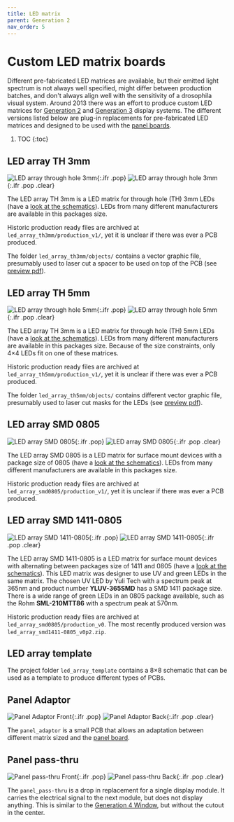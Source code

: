 ```yaml
---
title: LED matrix
parent: Generation 2
nav_order: 5
---
```


# Custom LED matrix boards

Different pre-fabricated LED matrices are available, but their emitted light spectrum is not always well specified, might differ between production batches, and don't always align well with the sensitivity of a drosophila visual system. Around 2013 there was an effort to produce custom LED matrices for [Generation 2]({{site.baseurl}}/G2/) and [Generation 3]({{site.baseurl}}/G3/) display systems. The different versions listed below are plug-in replacements for pre-fabricated LED matrices and designed to be used with the [panel boards]({{site.baseurl}}/Generation%202/Panels/docs/).

1. TOC
{:toc}

## LED array TH 3mm

![LED array through hole 3mm](assets/led_array_th3mm_front.png){:.ifr .pop}
![LED array through hole 3mm](assets/led_array_th3mm_back.png){:.ifr .pop .clear}

The LED array TH 3mm is a LED matrix for through hole (TH) 3mm LEDs (have a [look at the schematics](assets/led_array_th3mm_schematic.pdf)). LEDs from many different manufacturers are available in this packages size.

Historic production ready files are archived at `led_array_th3mm/production_v1/`, yet it is unclear if there was ever a PCB produced.

The folder `led_array_th3mm/objects/` contains a vector graphic file, presumably used to laser cut a spacer to be used on top of the PCB (see [preview pdf](assets/led_array_th3mm_spacer.pdf)).

## LED array TH 5mm

![LED array through hole 5mm](assets/led_array_th5mm_front.png){:.ifr .pop}
![LED array through hole 5mm](assets/led_array_th5mm_back.png){:.ifr .pop .clear}

The LED array TH 3mm is a LED matrix for through hole (TH) 5mm LEDs (have a [look at the schematics](assets/led_array_th5mm_schematic.pdf)). LEDs from many different manufacturers are available in this packages size. Because of the size constraints, only 4×4 LEDs fit on one of these matrices.

Historic production ready files are archived at `led_array_th5mm/production_v1/`, yet it is unclear if there was ever a PCB produced.

The folder `led_array_th5mm/objects/` contains different vector graphic file, presumably used to laser cut masks for the LEDs (see [preview pdf](assets/mask_inner_5mm.pdf)).

## LED array SMD 0805

![LED array SMD 0805](assets/led_array_smd0805_front.png){:.ifr .pop}
![LED array SMD 0805](assets/led_array_smd0805_back.png){:.ifr .pop .clear}

The LED array SMD 0805 is a LED matrix for surface mount devices with a package size of 0805 (have a [look at the schematics](assets/led_array_smd0805_schematic.pdf)). LEDs from many different manufacturers are available in this packages size.

Historic production ready files are archived at `led_array_smd0805/production_v1/`, yet it is unclear if there was ever a PCB produced.

## LED array SMD 1411-0805

![LED array SMD 1411-0805](assets/led_array_smd1411-0805_front.png){:.ifr .pop}
![LED array SMD 1411-0805](assets/led_array_smd1411-0805_back.png){:.ifr .pop .clear}

The LED array SMD 1411-0805 is a LED matrix for surface mount devices with alternating between packages size of 1411 and 0805 (have a [look at the schematics](assets/led_array_smd1411-0805_schematic.pdf)). This LED matrix was designer to use UV and green LEDs in the same matrix. The chosen UV LED by Yuli Tech with a spectrum peak at 365nm and product number __YLUV-365SMD__ has a SMD 1411 package size. There is a wide range of green LEDs in an 0805 package available, such as the Rohm __SML-210MTT86__ with a spectrum peak at 570nm.

Historic production ready files are archived at `led_array_smd0805/production_v0`. The most recently produced version was `led_array_smd1411-0805_v0p2.zip`.

## LED array template

The project folder `led_array_template` contains a 8×8 schematic that can be used as a template to produce different types of PCBs.

## Panel Adaptor

![Panel Adaptor Front](assets/panel_adaptor_front.png){:.ifr .pop}
![Panel Adaptor Back](assets/panel_adaptor_back.png){:.ifr .pop .clear}

The `panel_adaptor` is a small PCB that allows an adaptation between different matrix sized and the [panel board]({{site.baseurl}}/Generation%202/Panels/docs/).

## Panel pass-thru

![Panel pass-thru Front](assets/panel_pass-thru_front.png){:.ifr .pop}
![Panel pass-thru Back](assets/panel_pass-thru_back.png){:.ifr .pop .clear}

The `panel_pass-thru` is a drop in replacement for a single display module. It carries the electrical signal to the next module, but does not display anything. This is similar to the [Generation 4 Window]({{site.baseurl}}/Generation%204/Hardware/docs/comm.html#window), but without the cutout in the center.
